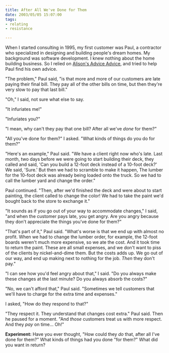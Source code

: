 ```yaml
--- 
title: After All We've Done for Them
date: 2003/05/05 15:07:00
tags: 
- relating
- resistance

---
```


<p>When I started consulting in 1995, my first customer was Paul, a contractor who specialized in designing and building people's dream homes. My background was software development. I knew nothing about the home building business. So I relied on <a href="/cwd/2003/05/alisons_advice_advice.html">Alison's Advice Advice</a>, and tried to help Paul find his own advice.</p>
<p>"The problem," Paul said, "is that more and more of our customers are late paying their final bill. They pay all of the other bills on time, but then they're very slow to pay that last bill."</p>
<p>"Oh," I said, not sure what else to say.</p>
<p>"It infuriates me!"</p>
<p>"Infuriates you?"</p>
<p>"I mean, why can't they pay that one bill? After all we've <em>done</em> for them?"</p>
<p>"All you've done for them?" I asked. "What kinds of things do you do for them?"</p>
<p>"Here's an example," Paul said. "We have a client right now who's late. Last month, two days before we were going to start building their deck, they called and said, 'Can you build a 12-foot deck instead of a 10-foot deck?' We said, 'Sure.' But then we had to scramble to make it happen, The lumber for the 10-foot deck was already being loaded onto the truck. So we had to call the lumber yard and change the order."</p>
<p>Paul continued. "Then, after we'd finished the deck and were about to start painting, the client called to change the color! We had to take the paint we'd bought back to the store to exchange it."</p>
<p>"It sounds as if you go out of your way to accommodate changes," I said, "and when the customer pays late, you get angry. Are you angry because they don't appreciate the things you've done for them?"</p>
<p>"That's part of it," Paul said. "What's worse is that we end up with almost no profit. When we had to change the lumber order, for example, the 12-foot boards weren't much more expensive, so we ate the cost. And it took time to return the paint. These are all small expenses, and we don't want to piss of the clients by nickel-and-dime them. But the costs adds up. We go out of our way, and end up making next to nothing for the job. <em>Then</em> they don't pay."</p>
<p>"I can see how you'd feel angry about that," I said. "Do you always make these changes at the last minute? Do you always absorb the costs?"</p>
<p>"No, we can't afford that," Paul said. "Sometimes we tell customers that we'll have to charge for the extra time and expenses."</p>
<p>I asked, "How do they respond to that?"</p>
<p>"They respect it. They understand that changes cost extra." Paul said. Then he paused for a moment. "And <em>those</em> customers treat us with more respect. And they <em>pay</em> on time... Oh!"</p>
<p>
<strong>Experiment:</strong> Have you ever thought, "How could they <em>do</em> that, after all I've done for them?" What kinds of things had you done "for them?" What did you want in return?</p>
